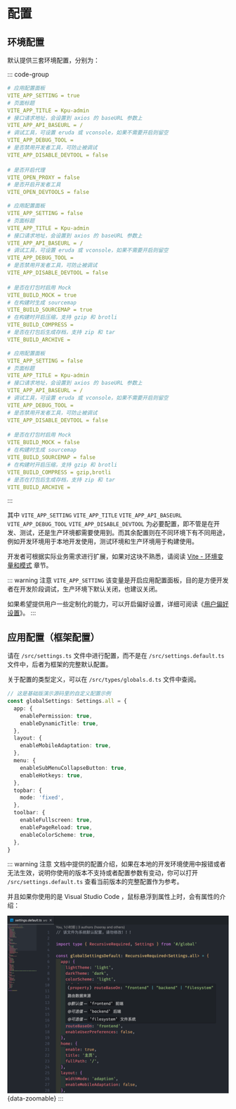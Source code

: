 # 配置

## 环境配置

默认提供三套环境配置，分别为：

::: code-group

```yaml [.env.development 开发环境]
# 应用配置面板
VITE_APP_SETTING = true
# 页面标题
VITE_APP_TITLE = Kpu-admin
# 接口请求地址，会设置到 axios 的 baseURL 参数上
VITE_APP_API_BASEURL = /
# 调试工具，可设置 eruda 或 vconsole，如果不需要开启则留空
VITE_APP_DEBUG_TOOL =
# 是否禁用开发者工具，可防止被调试
VITE_APP_DISABLE_DEVTOOL = false

# 是否开启代理
VITE_OPEN_PROXY = false
# 是否开启开发者工具
VITE_OPEN_DEVTOOLS = false
```

```yaml [.env.test 测试环境]
# 应用配置面板
VITE_APP_SETTING = false
# 页面标题
VITE_APP_TITLE = Kpu-admin
# 接口请求地址，会设置到 axios 的 baseURL 参数上
VITE_APP_API_BASEURL = /
# 调试工具，可设置 eruda 或 vconsole，如果不需要开启则留空
VITE_APP_DEBUG_TOOL =
# 是否禁用开发者工具，可防止被调试
VITE_APP_DISABLE_DEVTOOL = false

# 是否在打包时启用 Mock
VITE_BUILD_MOCK = true
# 在构建时生成 sourcemap
VITE_BUILD_SOURCEMAP = true
# 在构建时开启压缩，支持 gzip 和 brotli
VITE_BUILD_COMPRESS =
# 是否在打包后生成存档，支持 zip 和 tar
VITE_BUILD_ARCHIVE =
```

```yaml [.env.production 生产环境]
# 应用配置面板
VITE_APP_SETTING = false
# 页面标题
VITE_APP_TITLE = Kpu-admin
# 接口请求地址，会设置到 axios 的 baseURL 参数上
VITE_APP_API_BASEURL = /
# 调试工具，可设置 eruda 或 vconsole，如果不需要开启则留空
VITE_APP_DEBUG_TOOL =
# 是否禁用开发者工具，可防止被调试
VITE_APP_DISABLE_DEVTOOL = false

# 是否在打包时启用 Mock
VITE_BUILD_MOCK = false
# 在构建时生成 sourcemap
VITE_BUILD_SOURCEMAP = false
# 在构建时开启压缩，支持 gzip 和 brotli
VITE_BUILD_COMPRESS = gzip,brotli
# 是否在打包后生成存档，支持 zip 和 tar
VITE_BUILD_ARCHIVE =
```

:::

其中 `VITE_APP_SETTING` `VITE_APP_TITLE` `VITE_APP_API_BASEURL` `VITE_APP_DEBUG_TOOL` `VITE_APP_DISABLE_DEVTOOL` 为必要配置，即不管是在开发、测试，还是生产环境都需要使用到。而其余配置则在不同环境下有不同用途，例如开发环境用于本地开发使用，测试环境和生产环境用于构建使用。

开发者可根据实际业务需求进行扩展，如果对这块不熟悉，请阅读 [Vite - 环境变量和模式](https://cn.vitejs.dev/guide/env-and-mode.html) 章节。

::: warning 注意
`VITE_APP_SETTING` 该变量是开启应用配置面板，目的是方便开发者在开发阶段调试，生产环境下默认关闭，也建议关闭。

如果希望提供用户一些定制化的能力，可以开启偏好设置，详细可阅读《[用户偏好设置](preferences)》。
:::

## 应用配置（框架配置）

请在 `/src/settings.ts` 文件中进行配置，而不是在 `/src/settings.default.ts` 文件中，后者为框架的完整默认配置。

关于配置的类型定义，可以在 `/src/types/globals.d.ts` 文件中查阅。

```ts
// 这是基础版演示源码里的自定义配置示例
const globalSettings: Settings.all = {
  app: {
    enablePermission: true,
    enableDynamicTitle: true,
  },
  layout: {
    enableMobileAdaptation: true,
  },
  menu: {
    enableSubMenuCollapseButton: true,
    enableHotkeys: true,
  },
  topbar: {
    mode: 'fixed',
  },
  toolbar: {
    enableFullscreen: true,
    enablePageReload: true,
    enableColorScheme: true,
  },
}
```

::: warning 注意
文档中提供的配置介绍，如果在本地的开发环境使用中报错或者无法生效，说明你使用的版本不支持或者配置参数有变动，你可以打开 `/src/settings.default.ts` 查看当前版本的完整配置作为参考。

并且如果你使用的是 Visual Studio Code ，鼠标悬浮到属性上时，会有属性的介绍：

![](/settings.png){data-zoomable}
:::
